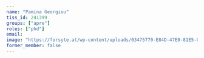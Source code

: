 ```yaml
---
name: "Pamina Georgiou"
tiss_id: 241399
groups: ["apre"]
roles: ["phd"]
email:
image: "https://forsyte.at/wp-content/uploads/03475770-E84D-47E0-81E5-0827AD96FEFD-26816-000012F6843A51D7_Original-300x300.png"
former_member: false
---
```


<!--
Your custom content goes here.
-->